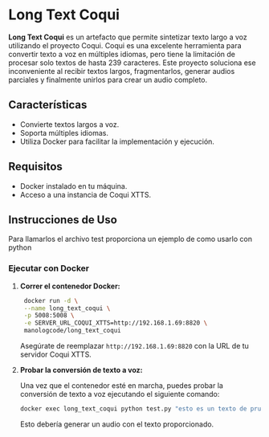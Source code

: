 # Long Text Coqui

**Long Text Coqui** es un artefacto que permite sintetizar texto largo a voz utilizando el proyecto Coqui. Coqui es una excelente herramienta para convertir texto a voz en múltiples idiomas, pero tiene la limitación de procesar solo textos de hasta 239 caracteres. Este proyecto soluciona ese inconveniente al recibir textos largos, fragmentarlos, generar audios parciales y finalmente unirlos para crear un audio completo.

## Características

- Convierte textos largos a voz.
- Soporta múltiples idiomas.
- Utiliza Docker para facilitar la implementación y ejecución.

## Requisitos

- Docker instalado en tu máquina.
- Acceso a una instancia de Coqui XTTS.

## Instrucciones de Uso

Para llamarlos el archivo test proporciona un ejemplo de como usarlo con python 

### Ejecutar con Docker

1. **Correr el contenedor Docker:**

   ```bash
    docker run -d \
    --name long_text_coqui \
    -p 5008:5008 \
    -e SERVER_URL_COQUI_XTTS=http://192.168.1.69:8820 \
    manologcode/long_text_coqui

   ```

   Asegúrate de reemplazar `http://192.168.1.69:8820` con la URL de tu servidor Coqui XTTS.

2. **Probar la conversión de texto a voz:**

   Una vez que el contenedor esté en marcha, puedes probar la conversión de texto a voz ejecutando el siguiente comando:

   ```bash
   docker exec long_text_coqui python test.py "esto es un texto de prueba para que lo leas"
   ```

   Esto debería generar un audio con el texto proporcionado.

